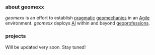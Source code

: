 ### about geomexx

_geomexx_ is an effort to establish [pragmatic](https://en.m.wikipedia.org/wiki/Pragmatism) [geomechanics](https://en.wikipedia.org/wiki/Geomechanics) in an [Agile](http://agilemanifesto.org/) environment. _geomexx_ deploys [AI](https://en.wikipedia.org/wiki/Artificial_intelligence) within and beyond [geoprofessions](https://en.m.wikipedia.org/wiki/Geoprofessions).   

### projects

Will be updated very soon. Stay tuned!
